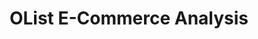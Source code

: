 ---
layout: page
title: OList E-Commerce Analysis
description: Architected and implemented a comprehensive data warehouse for Brazilian eCommerce giant OList, encompassing sales data of more than 96,000 customers. This project involved in-depth exploratory, RFM (Recency, Frequency, and Monetary), and Spatio-Temporal analyses to unearth key customer trends. Additionally, a hybrid recommendation engine was developed using LightFM, offering personalized product suggestions, thereby enhancing the customer shopping experience and driving business growth.
img: assets/img/olist_ecommerce.png
importance: -5
category: Data Analysis
---